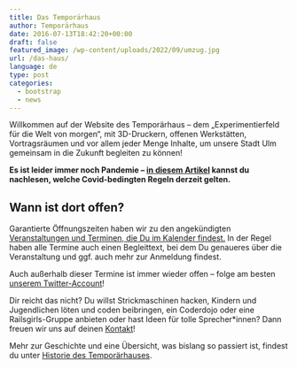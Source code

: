 ```yaml
---
title: Das Temporärhaus
author: Temporärhaus
date: 2016-07-13T18:42:20+00:00
draft: false
featured_image: /wp-content/uploads/2022/09/umzug.jpg
url: /das-haus/
language: de
type: post
categories:
  - bootstrap
  - news
---
```

Willkommen auf der Website des Temporärhaus – dem „Experimentierfeld für die Welt von morgen“, mit 3D-Druckern, offenen Werkstätten, Vortragsräumen und vor allem jeder Menge Inhalte, um unsere Stadt Ulm gemeinsam in die Zukunft begleiten zu können!

**Es ist leider immer noch Pandemie – [in diesem Artikel](/was-in-welcher-inzidenzstufe-gilt-ab-juli-2021/) kannst du nachlesen, welche Covid-bedingten Regeln derzeit gelten.**

<!--more-->

<!--
## Wo ist das?

<iframe width="425" height="350" frameborder="0" scrolling="no" marginheight="0" marginwidth="0" src="https://www.openstreetmap.org/export/embed.html?bbox=9.950566291809084%2C48.37711928442904%2C10.034680366516115%2C48.41251072575901&amp;layer=mapnik&amp;marker=48.394818082390145%2C9.992623329162598" style="border: 1px solid black; float: right; margin-bottom: 50px;"></iframe>

Das Verschwörhaus [sucht aktuell leider nach neuen Räumen](/umzug/).
-->

## Wann ist dort offen?

Garantierte Öffnungszeiten haben wir zu den angekündigten [Veranstaltungen und Terminen, die Du im Kalender findest.](/termine-und-oeffnungszeiten/) In der Regel haben alle Termine auch einen Begleittext, bei dem Du genaueres über die Veranstaltung und ggf. auch mehr zur Anmeldung findest.

Auch außerhalb dieser Termine ist immer wieder offen – folge am besten [unserem Twitter-Account](https://twitter.com/temporaerhaus)!

Dir reicht das nicht? Du willst Strickmaschinen hacken, Kindern und Jugendlichen löten und coden beibringen, ein Coderdojo oder eine Railsgirls-Gruppe anbieten oder hast Ideen für tolle Sprecher*innen? Dann freuen wir uns auf deinen [Kontakt](/kontakt/)!

Mehr zur Geschichte und eine Übersicht, was bislang so passiert ist, findest du unter [Historie des Temporärhauses](/geschichte/).
